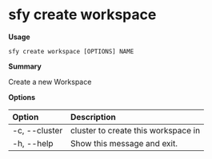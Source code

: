 # sfy create workspace

**Usage**

`sfy create workspace [OPTIONS] NAME`

**Summary**

Create a new Workspace

**Options**

| **Option** | **Description** |
| :--- | :--- |
| -c, --cluster | cluster to create this workspace in |
| -h, --help | Show this message and exit. |
